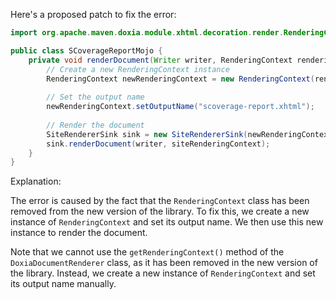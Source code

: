 Here's a proposed patch to fix the error:
```java
import org.apache.maven.doxia.module.xhtml.decoration.render.RenderingContext;

public class SCoverageReportMojo {
    private void renderDocument(Writer writer, RenderingContext renderingContext, SiteRenderingContext siteRenderingContext) {
        // Create a new RenderingContext instance
        RenderingContext newRenderingContext = new RenderingContext(renderingContext);
        
        // Set the output name
        newRenderingContext.setOutputName("scoverage-report.xhtml");
        
        // Render the document
        SiteRendererSink sink = new SiteRendererSink(newRenderingContext);
        sink.renderDocument(writer, siteRenderingContext);
    }
}
```
Explanation:

The error is caused by the fact that the `RenderingContext` class has been removed from the new version of the library. To fix this, we create a new instance of `RenderingContext` and set its output name. We then use this new instance to render the document.


Note that we cannot use the `getRenderingContext()` method of the `DoxiaDocumentRenderer` class, as it has been removed in the new version of the library. Instead, we create a new instance of `RenderingContext` and set its output name manually.